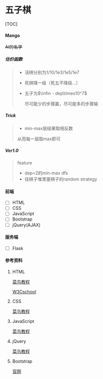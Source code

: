 # 五子棋

[TOC]

#### Mango

~~AI的名字~~



##### 估价函数

> - 活棋分别为1/10/1e3/1e5/1e7
>
> - 死棋降一级（死五不降级...）
>
> - 五子为$\infin - dep\times10^7$
>
>   尽可能少的步骤赢，尽可能多的步骤输
>
> 

##### Trick

>- min-max层结果取相反数
>
>  从而每一层取max即可
>
>

##### Ver1.0

> feature
>
> - dep=2的min-max dfs
> - 往棋子堆里塞棋子的random strategy





#### 前端

- [ ] HTML
- [ ] CSS
- [ ] JavaScript
- [ ] Bootstrap
- [ ] jQuery(AJAX)

#### 服务端

- [ ] Flask



#### 参考资料

1. HTML

   [菜鸟教程](https://www.runoob.com/html/html-quicklist.html)

   [W3Cschool](https://www.w3cschool.cn/html5/)

2. CSS

   [菜鸟教程](https://www.runoob.com/css3/css3-flexbox.html)

3. JavaScript

   [菜鸟教程](https://www.runoob.com/js/js-validation-api.html)

4. jQuery

   [菜鸟教程](https://www.runoob.com/jquery/jquery-ajax-load.html)

5. Bootstrap

   [官网](https://v3.bootcss.com/getting-started/#template)


